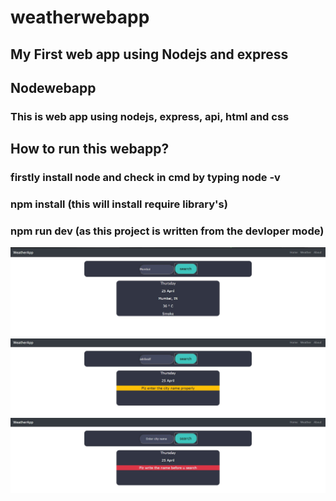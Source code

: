 # weatherwebapp

## My First web app using Nodejs and express

## Nodewebapp

### This is web app using nodejs, express, api, html and css

## How to run this webapp?

### firstly install node and check in cmd by typing node -v

###  npm install (this will install require library's)

### npm run dev (as this project is written from the devloper mode)

<img src="new.jpg">

<img src="warningwithwronginput.jpg">

<img src="witherrorofblanktext.jpg">

